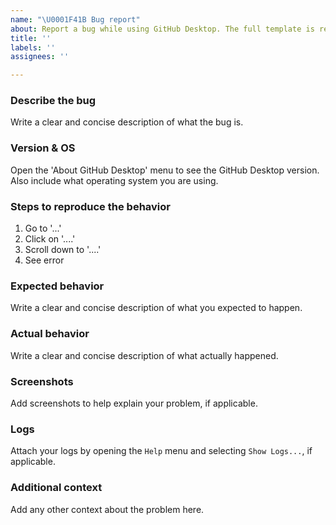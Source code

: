 ```yaml
---
name: "\U0001F41B Bug report"
about: Report a bug while using GitHub Desktop. The full template is required.
title: ''
labels: ''
assignees: ''

---
```


### Describe the bug
Write a clear and concise description of what the bug is.


<!-- Important: Read First -->

<!-- If you are using the appimage/deb/rpm from the release page make sure you have the very latest version that is available. Check the releases page to see if there are new updates available: https://github.com/shiftkey/desktop/releases -->


### Version & OS

Open the 'About GitHub Desktop' menu to see the GitHub Desktop version. Also include what operating system you are using.

### Steps to reproduce the behavior

1. Go to '...'
2. Click on '....'
3. Scroll down to '....'
4. See error

### Expected behavior

Write a clear and concise description of what you expected to happen.

### Actual behavior

Write a clear and concise description of what actually happened.

### Screenshots

Add screenshots to help explain your problem, if applicable.

### Logs

Attach your logs by opening the `Help` menu and selecting `Show Logs...`, if applicable.

### Additional context

Add any other context about the problem here.
